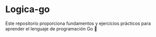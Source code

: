 # Logica-go

Este repositorio proporciona fundamentos y ejercicios prácticos para aprender el lenguaje de programación Go 🐹
